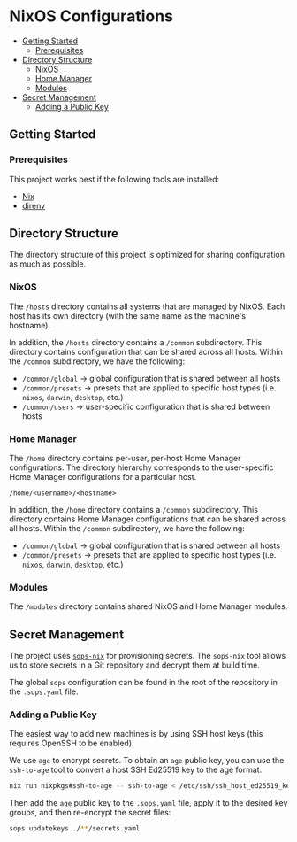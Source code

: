# NixOS Configurations <!-- omit in toc -->

- [Getting Started](#getting-started)
  - [Prerequisites](#prerequisites)
- [Directory Structure](#directory-structure)
  - [NixOS](#nixos)
  - [Home Manager](#home-manager)
  - [Modules](#modules)
- [Secret Management](#secret-management)
  - [Adding a Public Key](#adding-a-public-key)

## Getting Started

### Prerequisites

This project works best if the following tools are installed:

- [Nix](https://nixos.org/download.html)
- [direnv](https://direnv.net/)

## Directory Structure

The directory structure of this project is optimized for sharing configuration as much as possible.

### NixOS

The `/hosts` directory contains all systems that are managed by NixOS. Each host has its own directory (with the same name as the machine's hostname).

In addition, the `/hosts` directory contains a `/common` subdirectory. This directory contains configuration that can be shared across all hosts. Within the `/common` subdirectory, we have the following:

- `/common/global` -> global configuration that is shared between all hosts
- `/common/presets` -> presets that are applied to specific host types (i.e. `nixos`, `darwin`, `desktop`, etc.)
- `/common/users` -> user-specific configuration that is shared between hosts

### Home Manager

The `/home` directory contains per-user, per-host Home Manager configurations. The directory hierarchy corresponds to the user-specific Home Manager configurations for a particular host.

```
/home/<username>/<hostname>
```

In addition, the `/home` directory contains a `/common` subdirectory. This directory contains Home Manager configurations that can be shared across all hosts. Within the `/common` subdirectory, we have the following:

- `/common/global` -> global configuration that is shared between all hosts
- `/common/presets` -> presets that are applied to specific host types (i.e. `nixos`, `darwin`, `desktop`, etc.)

### Modules

The `/modules` directory contains shared NixOS and Home Manager modules.

## Secret Management

The project uses [`sops-nix`](https://github.com/Mic92/sops-nix) for provisioning secrets. The `sops-nix` tool allows us to store secrets in a Git repository and decrypt them at build time.

The global `sops` configuration can be found in the root of the repository in the `.sops.yaml` file.

### Adding a Public Key

The easiest way to add new machines is by using SSH host keys (this requires OpenSSH to be enabled).

We use `age` to encrypt secrets. To obtain an `age` public key, you can use the `ssh-to-age` tool to convert a host SSH Ed25519 key to the age format.

```bash
nix run nixpkgs#ssh-to-age -- ssh-to-age < /etc/ssh/ssh_host_ed25519_key.pub
```

Then add the `age` public key to the `.sops.yaml` file, apply it to the desired key groups, and then re-encrypt the secret files:

```bash
sops updatekeys ./**/secrets.yaml
```

